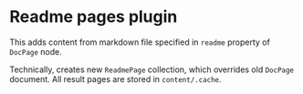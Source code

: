 # Readme pages plugin

This adds content from markdown file specified in `readme` property of `DocPage` node.

Technically, creates new `ReadmePage` collection, which overrides old `DocPage` document. All result pages are stored in `content/.cache`. 